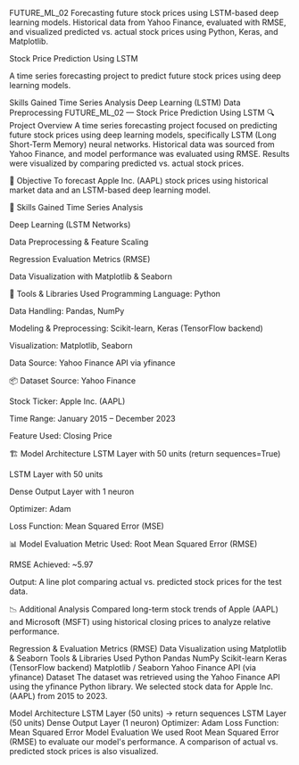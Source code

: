 FUTURE_ML_02
Forecasting future stock prices using LSTM-based deep learning models. 
Historical data from Yahoo Finance, evaluated with RMSE, and visualized predicted vs.
actual stock prices using Python, Keras, and Matplotlib.

Stock Price Prediction Using LSTM

A time series forecasting project to predict future stock prices using deep learning models.

Skills Gained
Time Series Analysis
Deep Learning (LSTM)
Data Preprocessing FUTURE_ML_02 — Stock Price Prediction Using LSTM
🔍 Project Overview
A time series forecasting project focused on predicting future stock prices using deep learning models, specifically LSTM (Long Short-Term Memory) neural networks. Historical data was sourced from Yahoo Finance, and model performance was evaluated using RMSE. Results were visualized by comparing predicted vs. actual stock prices.

🎯 Objective
To forecast Apple Inc. (AAPL) stock prices using historical market data and an LSTM-based deep learning model.

🧠 Skills Gained
Time Series Analysis

Deep Learning (LSTM Networks)

Data Preprocessing & Feature Scaling

Regression Evaluation Metrics (RMSE)

Data Visualization with Matplotlib & Seaborn

🧰 Tools & Libraries Used
Programming Language: Python

Data Handling: Pandas, NumPy

Modeling & Preprocessing: Scikit-learn, Keras (TensorFlow backend)

Visualization: Matplotlib, Seaborn

Data Source: Yahoo Finance API via yfinance

📦 Dataset
Source: Yahoo Finance

Stock Ticker: Apple Inc. (AAPL)

Time Range: January 2015 – December 2023

Feature Used: Closing Price

🏗️ Model Architecture
LSTM Layer with 50 units (return sequences=True)

LSTM Layer with 50 units

Dense Output Layer with 1 neuron

Optimizer: Adam

Loss Function: Mean Squared Error (MSE)

📊 Model Evaluation
Metric Used: Root Mean Squared Error (RMSE)

RMSE Achieved: ~5.97

Output: A line plot comparing actual vs. predicted stock prices for the test data.

📉 Additional Analysis
Compared long-term stock trends of Apple (AAPL) and Microsoft (MSFT) using historical closing prices to analyze relative performance.


Regression & Evaluation Metrics (RMSE)
Data Visualization using Matplotlib & Seaborn
Tools & Libraries Used
Python
Pandas
NumPy
Scikit-learn
Keras (TensorFlow backend)
Matplotlib / Seaborn
Yahoo Finance API (via yfinance)
Dataset
The dataset was retrieved using the Yahoo Finance API using the yfinance Python library.
We selected stock data for Apple Inc. (AAPL) from 2015 to 2023.

Model Architecture
LSTM Layer (50 units) → return sequences
LSTM Layer (50 units)
Dense Output Layer (1 neuron)
Optimizer: Adam
Loss Function: Mean Squared Error
Model Evaluation
We used Root Mean Squared Error (RMSE) to evaluate our model's performance.
A comparison of actual vs. predicted stock prices is also visualized.

